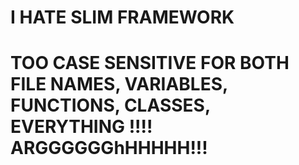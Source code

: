 # I HATE SLIM FRAMEWORK #

# TOO CASE SENSITIVE FOR BOTH FILE NAMES, VARIABLES, FUNCTIONS, CLASSES, EVERYTHING !!!! ARGGGGGGhHHHHH!!! #

